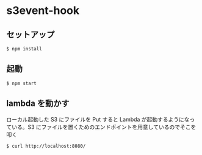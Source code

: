 # s3event-hook

## セットアップ

```
$ npm install
```

## 起動

```
$ npm start
```

## lambda を動かす

ローカル起動した S3 にファイルを Put すると Lambda が起動するようになっている。S3 にファイルを置くためのエンドポイントを用意しているのでそこを叩く

```
$ curl http://localhost:8080/
```
